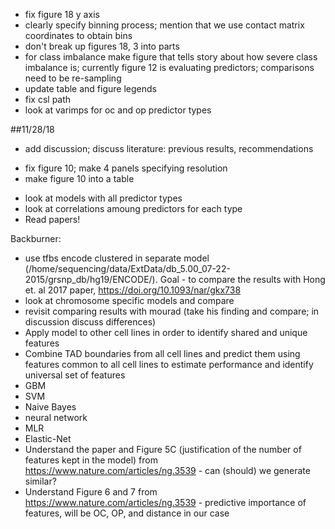 
- fix figure 18 y axis
- clearly specify binning process; mention that we use contact matrix coordinates to obtain bins
- don't break up figures 18, 3 into parts
- for class imbalance make figure that tells story about how severe class imbalance is; currently figure 12 is evaluating predictors; comparisons need to be re-sampling 
- update table and figure legends
- fix csl path
- look at varimps for oc and op predictor types

##11/28/18


- add discussion; discuss literature: previous results, recommendations
+ fix figure 10; make 4 panels specifying resolution
+ make figure 10 into a table
- look at models with all predictor types 
- look at correlations amoung predictors for each type
- Read papers!


Backburner: 
- use tfbs encode clustered in separate model (/home/sequencing/data/ExtData/db_5.00_07-22-2015/grsnp_db/hg19/ENCODE/). Goal - to compare the results with Hong et. al 2017 paper, https://doi.org/10.1093/nar/gkx738
- look at chromosome specific models and compare
- revisit comparing results with mourad (take his finding and compare; in discussion discuss differences)
- Apply model to other cell lines in order to identify shared and unique features
- Combine TAD boundaries from all cell lines and predict them using features common to all cell lines to estimate performance and identify universal set of features
- GBM
- SVM
- Naive Bayes
- neural network
- MLR
- Elastic-Net 
- Understand the paper and Figure 5C (justification of the number of features kept in the model) from https://www.nature.com/articles/ng.3539 - can (should) we generate similar?
- Understand Figure 6 and 7 from https://www.nature.com/articles/ng.3539 - predictive importance of features, will be OC, OP, and distance in our case
 






